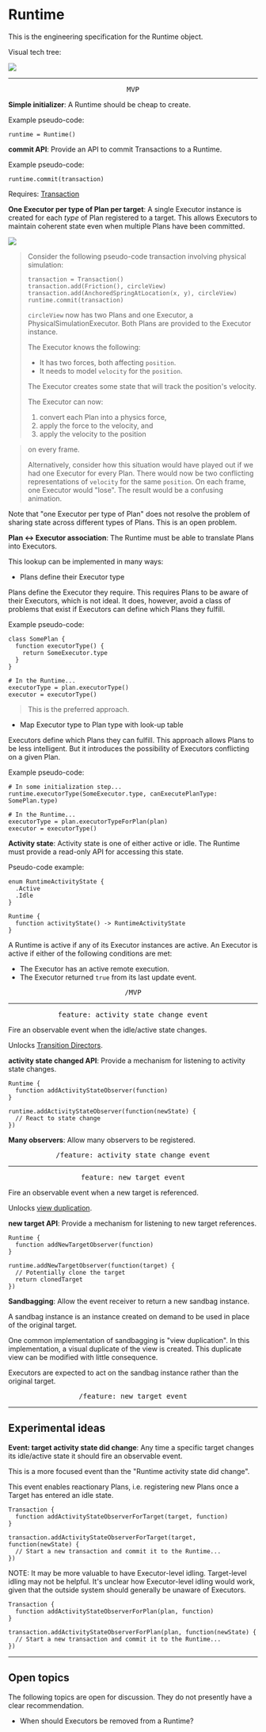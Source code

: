 # Runtime

This is the engineering specification for the Runtime object.

Visual tech tree:

![](../../_assets/RuntimeTechTree.svg)

---

<p style="text-align:center"><tt>MVP</tt></p>

**Simple initializer**: A Runtime should be cheap to create.

Example pseudo-code:

    runtime = Runtime()

**commit API**: Provide an API to commit Transactions to a Runtime.

Example pseudo-code:

    runtime.commit(transaction)

Requires: [Transaction](transaction.md)

**One Executor per type of Plan per target**: A single Executor instance is created for each *type* of Plan registered to a target. This allows Executors to maintain coherent state even when multiple Plans have been committed.

![](../../_assets/OneExecutor.svg)

> Consider the following pseudo-code transaction involving physical simulation:
> 
>     transaction = Transaction()
>     transaction.add(Friction(), circleView)
>     transaction.add(AnchoredSpringAtLocation(x, y), circleView)
>     runtime.commit(transaction)
> 
> `circleView` now has two Plans and one Executor, a PhysicalSimulationExecutor. Both Plans are provided to the Executor instance.
> 
> The Executor knows the following:
> 
> - It has two forces, both affecting `position`.
> - It needs to model `velocity` for the `position`.
> 
> The Executor creates some state that will track the position's velocity.
> 
> The Executor can now:
> 
> 1. convert each Plan into a physics force,
> 2. apply the force to the velocity, and
> 3. apply the velocity to the position

> on every frame.
> 
> Alternatively, consider how this situation would have played out if we had one Executor for every Plan. There would now be two conflicting representations of `velocity` for the same `position`. On each frame, one Executor would "lose". The result would be a confusing animation.

Note that "one Executor per type of Plan" does not resolve the problem of sharing state across different types of Plans. This is an open problem.

**Plan ↔ Executor association**: The Runtime must be able to translate Plans into Executors.

This lookup can be implemented in many ways:

- Plans define their Executor type

Plans define the Executor they require. This requires Plans to be aware of their Executors, which is not ideal. It does, however, avoid a class of problems that exist if Executors can define which Plans they fulfill.

Example pseudo-code:

    class SomePlan {
      function executorType() {
        return SomeExecutor.type
      }
    }
    
    # In the Runtime...
    executorType = plan.executorType()
    executor = executorType()

> This is the preferred approach.

- Map Executor type to Plan type with look-up table

Executors define which Plans they can fulfill. This approach allows Plans to be less intelligent. But it introduces the possibility of Executors conflicting on a given Plan.

Example pseudo-code:

    # In some initialization step...
    runtime.executorType(SomeExecutor.type, canExecutePlanType: SomePlan.type)
    
    # In the Runtime...
    executorType = plan.executorTypeForPlan(plan)
    executor = executorType()

**Activity state**: Activity state is one of either active or idle. The Runtime must provide a read-only API for accessing this state.

Pseudo-code example:

    enum RuntimeActivityState {
      .Active
      .Idle
    }
    
    Runtime {
      function activityState() -> RuntimeActivityState
    }

A Runtime is active if any of its Executor instances are active. An Executor is active if either of the following conditions are met:

- The Executor has an active remote execution.
- The Executor returned `true` from its last update event.

<p style="text-align:center"><tt>/MVP</tt></p>

---

<p style="text-align:center"><tt>feature: activity state change event</tt></p>

Fire an observable event when the idle/active state changes.

Unlocks [Transition Directors](../transition_directors.md).

**activity state changed API**: Provide a mechanism for listening to activity state changes.

    Runtime {
      function addActivityStateObserver(function)
    }
    
    runtime.addActivityStateObserver(function(newState) {
      // React to state change
    })

**Many observers**: Allow many observers to be registered.

<p style="text-align:center"><tt>/feature: activity state change event</tt></p>

---

<p style="text-align:center"><tt>feature: new target event</tt></p>

Fire an observable event when a new target is referenced.

Unlocks [view duplication](../view_duplication.md).

**new target API**: Provide a mechanism for listening to new target references.

    Runtime {
      function addNewTargetObserver(function)
    }
    
    runtime.addNewTargetObserver(function(target) {
      // Potentially clone the target
      return clonedTarget
    })

**Sandbagging**: Allow the event receiver to return a new sandbag instance.

A sandbag instance is an instance created on demand to be used in place of the original target.

One common implementation of sandbagging is "view duplication". In this implementation, a visual duplicate of the view is created. This duplicate view can be modified with little consequence.

Executors are expected to act on the sandbag instance rather than the original target.

<p style="text-align:center"><tt>/feature: new target event</tt></p>

---

## Experimental ideas

**Event: target activity state did change**: Any time a specific target changes its idle/active state it should fire an observable event.

This is a more focused event than the "Runtime activity state did change".

This event enables reactionary Plans, i.e. registering new Plans once a Target has entered an idle state.

    Transaction {
      function addActivityStateObserverForTarget(target, function)
    }
    
    transaction.addActivityStateObserverForTarget(target, function(newState) {
      // Start a new transaction and commit it to the Runtime...
    })

NOTE: It may be more valuable to have Executor-level idling. Target-level idling may not be helpful. It's unclear how Executor-level idling would work, given that the outside system should generally be unaware of Executors.

    Transaction {
      function addActivityStateObserverForPlan(plan, function)
    }
    
    transaction.addActivityStateObserverForPlan(plan, function(newState) {
      // Start a new transaction and commit it to the Runtime...
    })

---

## Open topics

The following topics are open for discussion. They do not presently have a clear recommendation.

- When should Executors be removed from a Runtime?